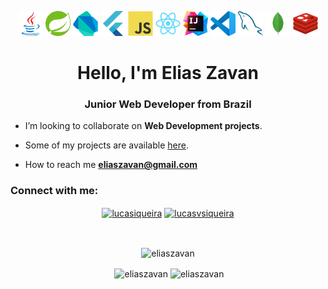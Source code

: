 <p align="center">
  <img alt="Java" width="40px" src="https://raw.githubusercontent.com/devicons/devicon/master/icons/java/java-original.svg">
  <img alt="Spring" width="40px" src="https://raw.githubusercontent.com/devicons/devicon/master/icons/spring/spring-original.svg">    
  <img alt="Dart" width="40px" src="https://raw.githubusercontent.com/devicons/devicon/master/icons/dart/dart-original.svg">  
  <img alt="Flutter" width="40px" src="https://raw.githubusercontent.com/devicons/devicon/master/icons/flutter/flutter-original.svg">
  <img alt="JavaScript" width="40px" src="https://raw.githubusercontent.com/devicons/devicon/master/icons/javascript/javascript-original.svg">
  <img alt="React" width="40px" src="https://raw.githubusercontent.com/devicons/devicon/master/icons/react/react-original.svg"> 
  <img alt="Intellij" width="40px" src="https://raw.githubusercontent.com/yuhtin/yuhtin/master/icons/intellij.png">
  <img alt="VSCode" width="40px" src="https://raw.githubusercontent.com/devicons/devicon/master/icons/vscode/vscode-original.svg">
  <img alt="MySQL" width="40px" src="https://raw.githubusercontent.com/devicons/devicon/master/icons/mysql/mysql-original.svg">
  <img alt="MongoDB" width="40px" src="https://raw.githubusercontent.com/devicons/devicon/master/icons/mongodb/mongodb-original.svg">
  <img alt="Redis" width="40px" src="https://raw.githubusercontent.com/devicons/devicon/master/icons/redis/redis-original.svg"> <br/>
</p>


<h1 align="center">Hello, I'm Elias Zavan</h1>
<h3 align="center">Junior Web Developer from Brazil</h3>

- I’m looking to collaborate on **Web Development projects**.

- Some of my projects are available [here](https://eliaszavan-portfolio.vercel.app/).

- How to reach me **eliaszavan@gmail.com**

<h3 align="left">Connect with me:</h3>
<p align="center">
<a href="https://instagram.com/eliaszavan" target="blank"><img align="center" src="https://raw.githubusercontent.com/rahuldkjain/github-profile-readme-generator/master/src/images/icons/Social/instagram.svg" alt="lucasiqueira" height="30" width="40" /></a>
<a href="https://linkedin.com/in/eliaszavan" target="blank"><img align="center" src="https://raw.githubusercontent.com/rahuldkjain/github-profile-readme-generator/master/src/images/icons/Social/linked-in-alt.svg" alt="lucasvsiqueira" height="30" width="40" /></a>
</p>
<br>

<div display="flex">
  <p align="center"><img align="center" src="https://github-readme-stats.vercel.app/api/top-langs?username=eliaszavan&show_icons=true&theme=dark&locale=en&layout=compact" alt="eliaszavan" /></p>
  <div align="center">
    <span>&nbsp;<img align="center" src="https://github-readme-stats.vercel.app/api?username=eliaszavan&show_icons=true&theme=dark&locale=en" alt="eliaszavan" /></span>
    <span><img align="center" src="https://github-readme-streak-stats.herokuapp.com/?user=eliaszavan&theme=dark" alt="eliaszavan" /></span>
  </div>
</div>



